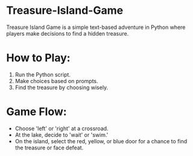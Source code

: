 # Treasure-Island-Game
Treasure Island Game is a simple text-based adventure in Python where players make decisions to find a hidden treasure.
# How to Play:
1. Run the Python script.
2. Make choices based on prompts.
3. Find the treasure by choosing wisely.
# Game Flow:
- Choose 'left' or 'right' at a crossroad.
- At the lake, decide to 'wait' or 'swim.'
- On the island, select the red, yellow, or blue door for a chance to find the treasure or face defeat.

